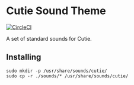 # Cutie Sound Theme

[![CircleCI](https://dl.circleci.com/status-badge/img/gh/cutie-shell/cutie-sound-theme/tree/droidian.svg?style=svg)](https://dl.circleci.com/status-badge/redirect/gh/cutie-shell/cutie-sound-theme/tree/droidian)

A set of standard sounds for Cutie.

## Installing

```
sudo mkdir -p /usr/share/sounds/cutie/
sudo cp -r ./sounds/* /usr/share/sounds/cutie/
```
